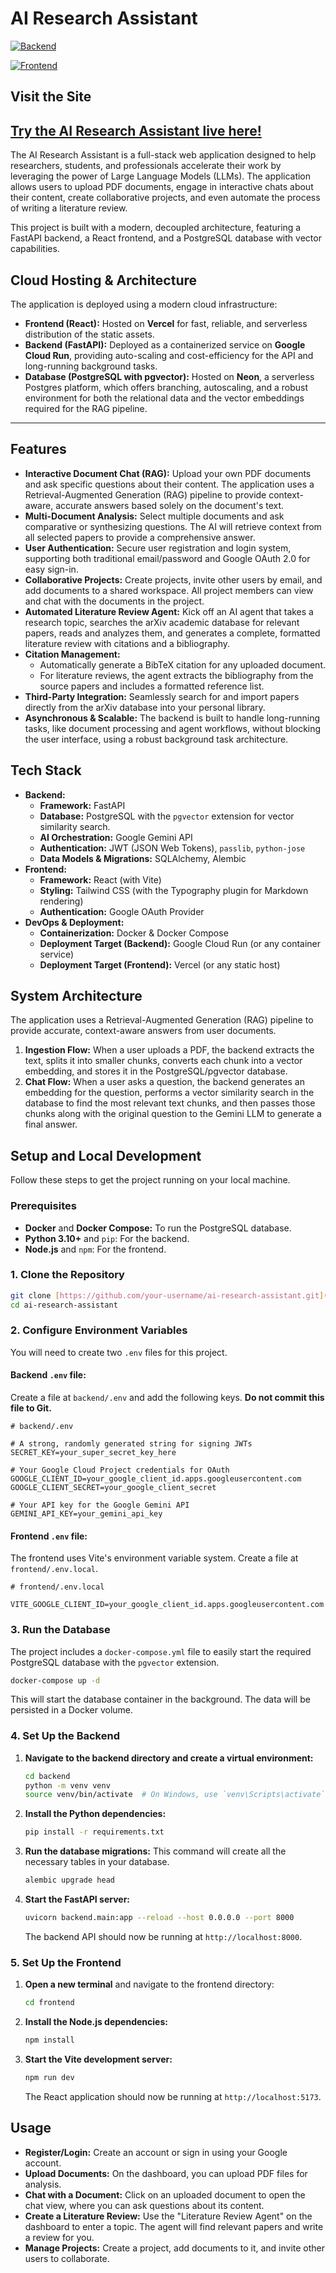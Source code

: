 # AI Research Assistant

[![Backend](https://github.com/gunnarrl/ai-research-assistant/actions/workflows/deploy-backend.yml/badge.svg)](https://github.com/gunnarrl/ai-research-assistant/actions/workflows/deploy-backend.yml)

[![Frontend](https://github.com/gunnarrl/ai-research-assistant/actions/workflows/deploy-frontend.yml/badge.svg)](https://github.com/gunnarrl/ai-research-assistant/actions/workflows/deploy-frontend.yml)

## Visit the Site

**[Try the AI Research Assistant live here!](https://ai-research-assistant-eight.vercel.app)**
---
The AI Research Assistant is a full-stack web application designed to help researchers, students, and professionals accelerate their work by leveraging the power of Large Language Models (LLMs). The application allows users to upload PDF documents, engage in interactive chats about their content, create collaborative projects, and even automate the process of writing a literature review.

This project is built with a modern, decoupled architecture, featuring a FastAPI backend, a React frontend, and a PostgreSQL database with vector capabilities.

## Cloud Hosting & Architecture

The application is deployed using a modern cloud infrastructure:

* **Frontend (React):** Hosted on **Vercel** for fast, reliable, and serverless distribution of the static assets.
* **Backend (FastAPI):** Deployed as a containerized service on **Google Cloud Run**, providing auto-scaling and cost-efficiency for the API and long-running background tasks.
* **Database (PostgreSQL with pgvector):** Hosted on **Neon**, a serverless Postgres platform, which offers branching, autoscaling, and a robust environment for both the relational data and the vector embeddings required for the RAG pipeline.

---

## Features

* **Interactive Document Chat (RAG):** Upload your own PDF documents and ask specific questions about their content. The application uses a Retrieval-Augmented Generation (RAG) pipeline to provide context-aware, accurate answers based solely on the document's text.
* **Multi-Document Analysis:** Select multiple documents and ask comparative or synthesizing questions. The AI will retrieve context from all selected papers to provide a comprehensive answer.
* **User Authentication:** Secure user registration and login system, supporting both traditional email/password and Google OAuth 2.0 for easy sign-in.
* **Collaborative Projects:** Create projects, invite other users by email, and add documents to a shared workspace. All project members can view and chat with the documents in the project.
* **Automated Literature Review Agent:** Kick off an AI agent that takes a research topic, searches the arXiv academic database for relevant papers, reads and analyzes them, and generates a complete, formatted literature review with citations and a bibliography.
* **Citation Management:**
    * Automatically generate a BibTeX citation for any uploaded document.
    * For literature reviews, the agent extracts the bibliography from the source papers and includes a formatted reference list.
* **Third-Party Integration:** Seamlessly search for and import papers directly from the arXiv database into your personal library.
* **Asynchronous & Scalable:** The backend is built to handle long-running tasks, like document processing and agent workflows, without blocking the user interface, using a robust background task architecture.

## Tech Stack

* **Backend:**
    * **Framework:** FastAPI
    * **Database:** PostgreSQL with the `pgvector` extension for vector similarity search.
    * **AI Orchestration:** Google Gemini API
    * **Authentication:** JWT (JSON Web Tokens), `passlib`, `python-jose`
    * **Data Models & Migrations:** SQLAlchemy, Alembic
* **Frontend:**
    * **Framework:** React (with Vite)
    * **Styling:** Tailwind CSS (with the Typography plugin for Markdown rendering)
    * **Authentication:** Google OAuth Provider
* **DevOps & Deployment:**
    * **Containerization:** Docker & Docker Compose
    * **Deployment Target (Backend):** Google Cloud Run (or any container service)
    * **Deployment Target (Frontend):** Vercel (or any static host)

## System Architecture

The application uses a Retrieval-Augmented Generation (RAG) pipeline to provide accurate, context-aware answers from user documents.

1.  **Ingestion Flow:** When a user uploads a PDF, the backend extracts the text, splits it into smaller chunks, converts each chunk into a vector embedding, and stores it in the PostgreSQL/pgvector database.
2.  **Chat Flow:** When a user asks a question, the backend generates an embedding for the question, performs a vector similarity search in the database to find the most relevant text chunks, and then passes those chunks along with the original question to the Gemini LLM to generate a final answer.

## Setup and Local Development

Follow these steps to get the project running on your local machine.

### Prerequisites

* **Docker** and **Docker Compose:** To run the PostgreSQL database.
* **Python 3.10+** and `pip`: For the backend.
* **Node.js** and `npm`: For the frontend.

### 1. Clone the Repository

```bash
git clone [https://github.com/your-username/ai-research-assistant.git](https://github.com/your-username/ai-research-assistant.git)
cd ai-research-assistant
```

### 2. Configure Environment Variables

You will need to create two `.env` files for this project.

#### **Backend `.env` file:**

Create a file at `backend/.env` and add the following keys. **Do not commit this file to Git.**

```
# backend/.env

# A strong, randomly generated string for signing JWTs
SECRET_KEY=your_super_secret_key_here

# Your Google Cloud Project credentials for OAuth
GOOGLE_CLIENT_ID=your_google_client_id.apps.googleusercontent.com
GOOGLE_CLIENT_SECRET=your_google_client_secret

# Your API key for the Google Gemini API
GEMINI_API_KEY=your_gemini_api_key
```

#### **Frontend `.env` file:**

The frontend uses Vite's environment variable system. Create a file at `frontend/.env.local`.

```
# frontend/.env.local

VITE_GOOGLE_CLIENT_ID=your_google_client_id.apps.googleusercontent.com
```

### 3. Run the Database

The project includes a `docker-compose.yml` file to easily start the required PostgreSQL database with the `pgvector` extension.

```bash
docker-compose up -d
```

This will start the database container in the background. The data will be persisted in a Docker volume.

### 4. Set Up the Backend

1.  **Navigate to the backend directory and create a virtual environment:**
    ```bash
    cd backend
    python -m venv venv
    source venv/bin/activate  # On Windows, use `venv\Scripts\activate`
    ```

2.  **Install the Python dependencies:**
    ```bash
    pip install -r requirements.txt
    ```

3.  **Run the database migrations:**
    This command will create all the necessary tables in your database.
    ```bash
    alembic upgrade head
    ```

4.  **Start the FastAPI server:**
    ```bash
    uvicorn backend.main:app --reload --host 0.0.0.0 --port 8000
    ```
    The backend API should now be running at `http://localhost:8000`.

### 5. Set Up the Frontend

1.  **Open a new terminal** and navigate to the frontend directory:
    ```bash
    cd frontend
    ```

2.  **Install the Node.js dependencies:**
    ```bash
    npm install
    ```

3.  **Start the Vite development server:**
    ```bash
    npm run dev
    ```
    The React application should now be running at `http://localhost:5173`.

## Usage

* **Register/Login:** Create an account or sign in using your Google account.
* **Upload Documents:** On the dashboard, you can upload PDF files for analysis.
* **Chat with a Document:** Click on an uploaded document to open the chat view, where you can ask questions about its content.
* **Create a Literature Review:** Use the "Literature Review Agent" on the dashboard to enter a topic. The agent will find relevant papers and write a review for you.
* **Manage Projects:** Create a project, add documents to it, and invite other users to collaborate.